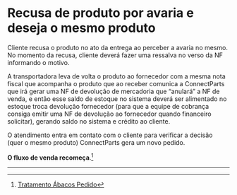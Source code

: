 # Recusa de produto por avaria e deseja o mesmo produto

Cliente recusa o produto no ato da entrega ao perceber a avaria no mesmo.
No momento da recusa, cliente deverá fazer uma ressalva no verso da NF informando o motivo. 

A transportadora leva de volta o produto ao fornecedor com a mesma nota fiscal que acompanha o produto que ao receber comunica a ConnectParts que irá gerar uma NF de devolução de mercadoria que “anulará” a NF de venda, e então esse saldo de estoque no sistema deverá ser alimentado no estoque troca devolução fornecedor (para que a equipe de cobrança consiga emitir uma NF de devolução ao fornecedor quando financeiro solicitar), gerando saldo no sistema e crédito ao cliente.

O atendimento entra em contato com o cliente para verificar a decisão (quer o mesmo produto) ConnectParts gera um novo pedido.

**O fluxo de venda recomeça**.[^1]

---

[^1]: [Tratamento Ábacos Pedido](/chapter1/integracoes.md)


